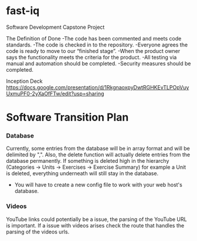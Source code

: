 # fast-iq
Software Development Capstone Project


The Definition of Done 
-The code has been commented and meets code standards.
-The code is checked in to the repository.
-Everyone agrees the code is ready to move to our “finished stage”.
-When the product owner says the functionality meets the criteria for the product.
-All testing via manual and automation should be completed.
-Security measures should be completed.


Inception Deck
https://docs.google.com/presentation/d/1RkgnaoxpyDwtRGHKEvTLPOpVuyUxmuPF0-2yXaOfFTw/edit?usp=sharing

# Software Transition Plan

### Database
Currently, some entries from the database will be in array format and will be delimited by ",". Also, the delete function will actually delete entries from the database permanently. If something is deleted high in the hierarchy (Categories -> Units -> Exercises -> Exercise Summary) for example a Unit is deleted, everything underneath will still stay in the database.
- You will have to create a new config file to work with your web host's database.

### Videos
YouTube links could potentially be a issue, the parsing of the YouTube URL is important. If a issue with videos arises check the route that handles the parsing of the videos urls.

